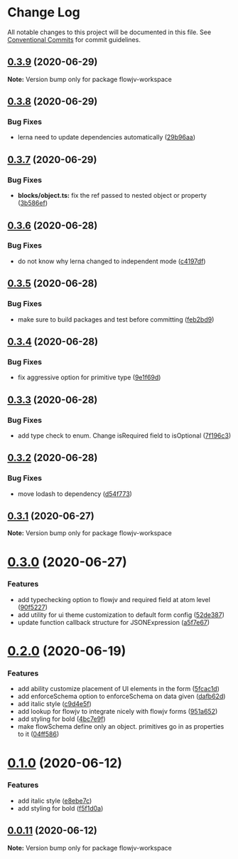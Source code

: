 # Change Log

All notable changes to this project will be documented in this file.
See [Conventional Commits](https://conventionalcommits.org) for commit guidelines.

## [0.3.9](https://github.com/pkishoez/flowjv/compare/v0.3.8...v0.3.9) (2020-06-29)

**Note:** Version bump only for package flowjv-workspace





## [0.3.8](https://github.com/pkishoez/flowjv/compare/v0.3.7...v0.3.8) (2020-06-29)


### Bug Fixes

* lerna need to update dependencies automatically ([29b96aa](https://github.com/pkishoez/flowjv/commit/29b96aa539ad7e28e36cd8e351bb83e4b5cae171))





## [0.3.7](https://github.com/pkishoez/flowjv/compare/v0.3.6...v0.3.7) (2020-06-29)


### Bug Fixes

* **blocks/object.ts:** fix the ref passed to nested object or property ([3b586ef](https://github.com/pkishoez/flowjv/commit/3b586ef2b20ab3cf03e4d23b4cea434b57c72489))





## [0.3.6](https://github.com/pkishoez/flowjv/compare/v0.3.5...v0.3.6) (2020-06-28)


### Bug Fixes

* do not know why lerna changed to independent mode ([c4197df](https://github.com/pkishoez/flowjv/commit/c4197df881c6be49482007420218ac320504b8c9))





## [0.3.5](https://github.com/pkishoez/flowjv/compare/v0.3.4...v0.3.5) (2020-06-28)


### Bug Fixes

* make sure to build packages and test before committing ([feb2bd9](https://github.com/pkishoez/flowjv/commit/feb2bd9de278de20e95bbace415e319300475832))





## [0.3.4](https://github.com/pkishoez/flowjv/compare/v0.3.3...v0.3.4) (2020-06-28)


### Bug Fixes

* fix aggressive option for primitive type ([9e1f69d](https://github.com/pkishoez/flowjv/commit/9e1f69de1b3477c25a0c6f3c816ae1bf271224fd))





## [0.3.3](https://github.com/pkishoez/flowjv/compare/v0.3.2...v0.3.3) (2020-06-28)


### Bug Fixes

* add type check to enum. Change isRequired field to isOptional ([7f196c3](https://github.com/pkishoez/flowjv/commit/7f196c3dd4acb41843ea0f850e0814c27dffaba6))





## [0.3.2](https://github.com/pkishoez/flowjv/compare/v0.3.1...v0.3.2) (2020-06-28)


### Bug Fixes

* move lodash to dependency ([d54f773](https://github.com/pkishoez/flowjv/commit/d54f7735f76c3b027bcf824128d483f62aed198e))





## [0.3.1](https://github.com/pkishoez/flowjv/compare/v0.3.0...v0.3.1) (2020-06-27)

**Note:** Version bump only for package flowjv-workspace





# [0.3.0](https://github.com/pkishoez/flowjv/compare/v0.2.0...v0.3.0) (2020-06-27)


### Features

* add typechecking option to flowjv and required field at atom level ([90f5227](https://github.com/pkishoez/flowjv/commit/90f522704c2e036c49df93dfa8efebd96316f291))
* add utility for ui theme customization to default form config ([52de387](https://github.com/pkishoez/flowjv/commit/52de387389d2143c2a91b472f0a74a57f0f56517))
* update function callback structure for JSONExpression ([a5f7e67](https://github.com/pkishoez/flowjv/commit/a5f7e67a9fe0c1f876c268ee6ce9ca0abb2be2b9))





# [0.2.0](https://github.com/pkishoez/flowjv/compare/v0.0.10...v0.2.0) (2020-06-19)


### Features

* add ability customize placement of UI elements in the form ([5fcac1d](https://github.com/pkishoez/flowjv/commit/5fcac1d37510019d7a3c0c84987ca44cc0e16ad9))
* add enforceSchema option to enforceSchema on data given ([dafb62d](https://github.com/pkishoez/flowjv/commit/dafb62d76ab671afa1165c9c078d59fe3cc8cff9))
* add italic style ([c9d4e5f](https://github.com/pkishoez/flowjv/commit/c9d4e5f47c0634ccace69869708ad3d5ba63282c))
* add lookup for flowjv to integrate nicely with flowjv forms ([951a652](https://github.com/pkishoez/flowjv/commit/951a65243134ca1941a8bb249631f699a75a3d86))
* add styling for bold ([4bc7e9f](https://github.com/pkishoez/flowjv/commit/4bc7e9f40d4a7d573c36b487653093cd9a648d64))
* make flowSchema define only an object. primitives go in as properties to it ([04ff586](https://github.com/pkishoez/flowjv/commit/04ff586d8415783666f28e6d9130af6e54e897d0))





# [0.1.0](https://github.com/pkishoez/flowjv/compare/v0.0.11...v0.1.0) (2020-06-12)


### Features

* add italic style ([e8ebe7c](https://github.com/pkishoez/flowjv/commit/e8ebe7cbe9b5ebc725d01ee88d9e4bc76e601468))
* add styling for bold ([f5f1d0a](https://github.com/pkishoez/flowjv/commit/f5f1d0ae80873e9141e6f02a25b9f68c1960d28f))





## [0.0.11](https://github.com/pkishoez/flowjv/compare/v0.0.10...v0.0.11) (2020-06-12)

**Note:** Version bump only for package flowjv-workspace
